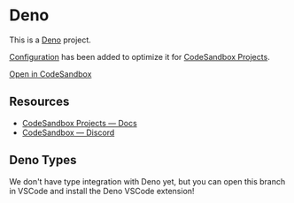 # Deno

This is a [Deno](https://deno.land/) project.

[Configuration](https://codesandbox.io/docs/projects/learn/setting-up/tasks) has
been added to optimize it for
[CodeSandbox Projects](https://codesandbox.io/p/dashboard).

[Open in CodeSandbox](https://codesandbox.io/p/github/codesandbox/codesandbox-template-deno-server)

## Resources

- [CodeSandbox Projects — Docs](https://codesandbox.io/docs/projects)
- [CodeSandbox — Discord](https://discord.gg/Ggarp3pX5H)

## Deno Types

We don't have type integration with Deno yet, but you can open this branch in
VSCode and install the Deno VSCode extension!
